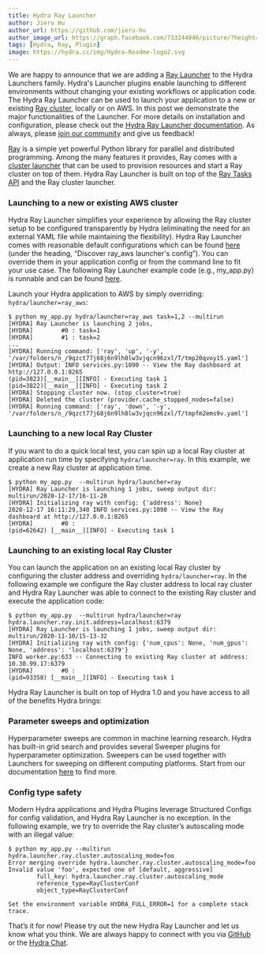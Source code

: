```yaml
---
title: Hydra Ray Launcher
author: Jieru Hu
author_url: https://github.com/jieru-hu
author_image_url: https://graph.facebook.com/733244046/picture/?height=200&width=200
tags: [Hydra, Ray, Plugin]
image: https://hydra.cc/img/Hydra-Readme-logo2.svg
---
```


We are happy to announce that we are adding a [Ray Launcher](https://hydra.cc/docs/plugins/ray_launcher) to the Hydra Launchers family. 
Hydra's Launcher plugins enable launching to different environments without changing your existing workflows or application code.
The Hydra Ray Launcher can be used to launch your application to a new or existing [Ray cluster](https://docs.ray.io/en/master/cluster/launcher.html), 
locally or on AWS. In this post we demonstrate the major functionalities of the Launcher. 
For more details on installation and configuration, please check out the [Hydra Ray Launcher documentation](https://hydra.cc/docs/plugins/ray_launcher/). 
As always, please [join our community](https://github.com/facebookresearch/hydra#community) and give us feedback!
<!--truncate-->


[Ray](https://github.com/ray-project/ray) is a simple yet powerful Python library for parallel and distributed programming. Among the many features it provides, Ray comes with a 
 [cluster launcher](https://docs.ray.io/en/master/cluster/launcher.html#ref-automatic-cluster) that can be used to provision resources and start a Ray cluster on top of them. 
Hydra Ray Launcher is built on top of the [Ray Tasks API](https://docs.ray.io/en/master/ray-overview/index.html#parallelizing-python-java-functions-with-ray-tasks) and the Ray cluster launcher. 


### Launching to a new or existing AWS cluster
Hydra Ray Launcher simplifies your experience by allowing the Ray cluster setup to be 
configured transparently by Hydra (eliminating the need for an external YAML file while maintaining 
the flexibility). Hydra Ray Launcher comes with reasonable default configurations which can be found 
[here](https://hydra.cc/docs/plugins/ray_launcher/#ray_aws-launcher) (under the heading, “Discover ray_aws launcher's config”). You can override them in your application
 config or from the command line to fit your use case. 
 The following Ray Launcher example code (e.g., my_app.py) is runnable and can be found [here](https://github.com/facebookresearch/hydra/tree/master/plugins/hydra_ray_launcher/examples/simple). 

Launch your Hydra application to AWS by simply overriding: `hydra/launcher=ray_aws`:

```commandline
$ python my_app.py hydra/launcher=ray_aws task=1,2 --multirun
[HYDRA] Ray Launcher is launching 2 jobs, 
[HYDRA]        #0 : task=1
[HYDRA]        #1 : task=2
...
[HYDRA] Running command: ['ray', 'up', '-y', '/var/folders/n_/9qzct77j68j6n9lh0lw3vjqcn96zxl/T/tmp20qvoy15.yaml']
[HYDRA] Output: INFO services.py:1090 -- View the Ray dashboard at http://127.0.0.1:8265
(pid=3823)[__main__][INFO] - Executing task 1
(pid=3822)[__main__][INFO] - Executing task 2
[HYDRA] Stopping cluster now. (stop_cluster=true)
[HYDRA] Deleted the cluster (provider.cache_stopped_nodes=false)
[HYDRA] Running command: ['ray', 'down', '-y', '/var/folders/n_/9qzct77j68j6n9lh0lw3vjqcn96zxl/T/tmpfm2ems9v.yaml']
```

### Launching to a new local Ray Cluster
If you want to do a quick local test, 
you can spin up a local Ray cluster at application run time by specifying `hydra/launcher=ray`. 
In this example, we create a new Ray cluster at application time. 
```commandline
$ python my_app.py  --multirun hydra/launcher=ray 
[HYDRA] Ray Launcher is launching 1 jobs, sweep output dir: multirun/2020-12-17/16-11-28
[HYDRA] Initializing ray with config: {'address': None}
2020-12-17 16:11:29,340 INFO services.py:1090 -- View the Ray dashboard at http://127.0.0.1:8265
[HYDRA]        #0 : 
(pid=62642) [__main__][INFO] - Executing task 1
```
### Launching to an existing local Ray Cluster
You can launch the application on an existing local Ray cluster by configuring the cluster address
 and overriding `hydra/launcher=ray`. In the following example we configure the Ray cluster address
  to local ray cluster and Hydra Ray Launcher was able to connect to the existing Ray cluster and 
  execute the application code:
```commandline
$ python my_app.py  --multirun hydra/launcher=ray hydra.launcher.ray.init.address=localhost:6379
[HYDRA] Ray Launcher is launching 1 jobs, sweep output dir: multirun/2020-11-10/15-13-32
[HYDRA] Initializing ray with config: {'num_cpus': None, 'num_gpus': None, 'address': 'localhost:6379'}
INFO worker.py:633 -- Connecting to existing Ray cluster at address: 10.30.99.17:6379
[HYDRA]        #0 :
(pid=93358) [__main__][INFO] - Executing task 1
```

Hydra Ray Launcher is built on top of Hydra 1.0 and you have access to all of the benefits Hydra brings:

### Parameter sweeps and optimization
Hyperparameter sweeps are common in machine learning research. 
Hydra has built-in grid search and provides several Sweeper plugins for hyperparameter optimization.
 Sweepers can be used together with Launchers for sweeping on different computing platforms. 
 Start from our documentation [here](https://hydra.cc/docs/tutorials/basic/running_your_app/multi-run/) to find more.

### Config type safety
Modern Hydra applications and Hydra Plugins leverage Structured Configs for config validation,
 and Hydra Ray Launcher is no exception. In the following example, we try to override the Ray cluster’s 
 autoscaling mode with an illegal value:

```commandline
$ python my_app.py --multirun hydra.launcher.ray.cluster.autoscaling_mode=foo
Error merging override hydra.launcher.ray.cluster.autoscaling_mode=foo
Invalid value 'foo', expected one of [default, aggressive]
        full_key: hydra.launcher.ray.cluster.autoscaling_mode
        reference_type=RayClusterConf
        object_type=RayClusterConf

Set the environment variable HYDRA_FULL_ERROR=1 for a complete stack trace.
```

That’s it for now! Please try out the new Hydra Ray Launcher and let us know what you think. 
We are always happy to connect with you via [GitHub](https://github.com/facebookresearch/hydra) or the [Hydra Chat](https://hydra-framework.zulipchat.com/).


